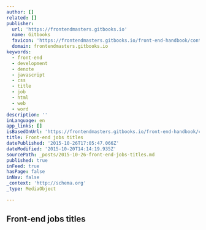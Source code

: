 ```yaml
---
author: []
related: []
publisher:
  url: 'https://frontendmasters.gitbooks.io'
  name: Gitbooks
  favicon: 'https://frontendmasters.gitbooks.io/front-end-handbook/content/gitbook/images/favicon.ico'
  domain: frontendmasters.gitbooks.io
keywords:
  - front-end
  - development
  - denote
  - javascript
  - css
  - title
  - job
  - html
  - web
  - word
description: ''
inLanguage: en
app_links: []
isBasedOnUrl: 'https://frontendmasters.gitbooks.io/front-end-handbook/content/practice/types-of-front-end-dev.html'
title: Front-end jobs titles
datePublished: '2015-10-26T17:05:47.066Z'
dateModified: '2015-10-20T14:14:19.935Z'
sourcePath: _posts/2015-10-26-front-end-jobs-titles.md
published: true
inFeed: true
hasPage: false
inNav: false
_context: 'http://schema.org'
_type: MediaObject

---
```

<article style=""><h1>Front-end jobs titles</h1><p></p></article>